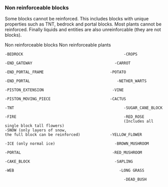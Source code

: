 ### Non reinforceable blocks
Some blocks cannot be reinforced. This includes blocks with unique properties such as TNT, 
bedrock and portal blocks. Most plants cannot be reinforced. Finally liquids and entities 
are also unreinforcable (they are not blocks). 

Non reinforceable blocks                       Non reinforceable plants

    -BEDROCK                                            -CROPS

    -END_GATEWAY                                    -CARROT

    -END_PORTAL_FRAME                             -POTATO                                

    -END_PORTAL                                      -NETHER_WARTS

    -PISTON_EXTENSION                              -VINE

    -PISTON_MOVING_PIECE                          -CACTUS

    -TNT                                                -SUGAR_CANE_BLOCK

    -FIRE                                               -RED_ROSE
                                                        (Includes all single block tall flowers)                   
    -SNOW (only layers of snow,       
    the full block can be reinforced)             -YELLOW_FLOWER

    -ICE (only normal ice)                          -BROWN_MUSHROOM

    -PORTAL                                        -RED_MUSHROOM

    -CAKE_BLOCK                                     -SAPLING

    -WEB                                              -LONG GRASS
    
                                                        -DEAD_BUSH
